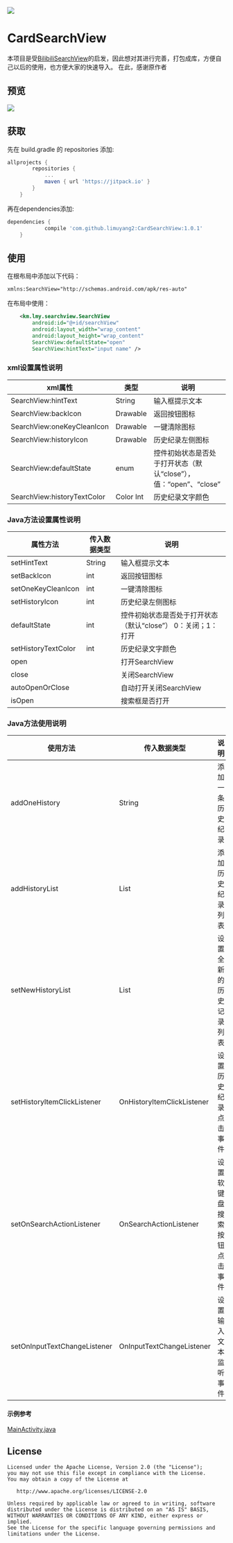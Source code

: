 [![](https://jitpack.io/v/limuyang2/CardSearchView.svg)](https://jitpack.io/#limuyang2/CardSearchView)
# CardSearchView
本项目是受[BilibiliSearchView](https://github.com/didixyy/BilibiliSearchView)的启发，因此想对其进行完善，打包成库，方便自己以后的使用，也方便大家的快速导入。
    在此，感谢原作者

## 预览
![](https://github.com/limuyang2/CardSearchView/blob/master/appPreview/GIF.gif)

## 获取
先在 build.gradle 的 repositories 添加:
```gradle
allprojects {
		repositories {
			...
			maven { url 'https://jitpack.io' }
		}
	}
```

再在dependencies添加:
```gradle
dependencies {
	        compile 'com.github.limuyang2:CardSearchView:1.0.1'
	}
```
## 使用

在根布局中添加以下代码：
```xml
xmlns:SearchView="http://schemas.android.com/apk/res-auto"
```
在布局中使用：
```xml
    <km.lmy.searchview.SearchView
        android:id="@+id/searchView"
        android:layout_width="wrap_content"
        android:layout_height="wrap_content"
        SearchView:defaultState="open"
        SearchView:hintText="input name" />
```

### xml设置属性说明

| xml属性 | 类型 | 说明 |
|--------|--------|--------|
|SearchView:hintText|String|输入框提示文本|
|SearchView:backIcon|Drawable|返回按钮图标|
|SearchView:oneKeyCleanIcon|Drawable|一键清除图标|
|SearchView:historyIcon|Drawable|历史纪录左侧图标|
|SearchView:defaultState|enum|控件初始状态是否处于打开状态（默认“close”），值：“open”、“close”|
|SearchView:historyTextColor|Color Int|历史纪录文字颜色|

### Java方法设置属性说明
| 属性方法 |传入数据类型| 说明 |
|--------|--------|--------|
|setHintText|String|输入框提示文本|
|setBackIcon|int|返回按钮图标|
|setOneKeyCleanIcon|int|一键清除图标|
|setHistoryIcon|int|历史纪录左侧图标|
|defaultState|int|控件初始状态是否处于打开状态（默认“close”） 0：关闭；1：打开
|setHistoryTextColor|int|历史纪录文字颜色|
|open||打开SearchView|
|close||关闭SearchView|
|autoOpenOrClose||自动打开关闭SearchView|
|isOpen||搜索框是否打开|

### Java方法使用说明
| 使用方法 |传入数据类型| 说明 |
|--------|--------|--------|
|addOneHistory|String|添加一条历史纪录|
|addHistoryList|List<String>|添加历史纪录列表|
|setNewHistoryList|List<String>|设置全新的历史记录列表|
|setHistoryItemClickListener|OnHistoryItemClickListener|设置历史纪录点击事件|
|setOnSearchActionListener|OnSearchActionListener|设置软键盘搜索按钮点击事件|
|setOnInputTextChangeListener|OnInputTextChangeListener|设置输入文本监听事件|

#### 示例参考
[MainActivity.java](https://github.com/limuyang2/CardSearchView/blob/master/app/src/main/java/km/limuyang/cardsearchviewdemo/MainActivity.java)


## License
```
Licensed under the Apache License, Version 2.0 (the "License");
you may not use this file except in compliance with the License.
You may obtain a copy of the License at

   http://www.apache.org/licenses/LICENSE-2.0

Unless required by applicable law or agreed to in writing, software
distributed under the License is distributed on an "AS IS" BASIS,
WITHOUT WARRANTIES OR CONDITIONS OF ANY KIND, either express or implied.
See the License for the specific language governing permissions and
limitations under the License.
```
